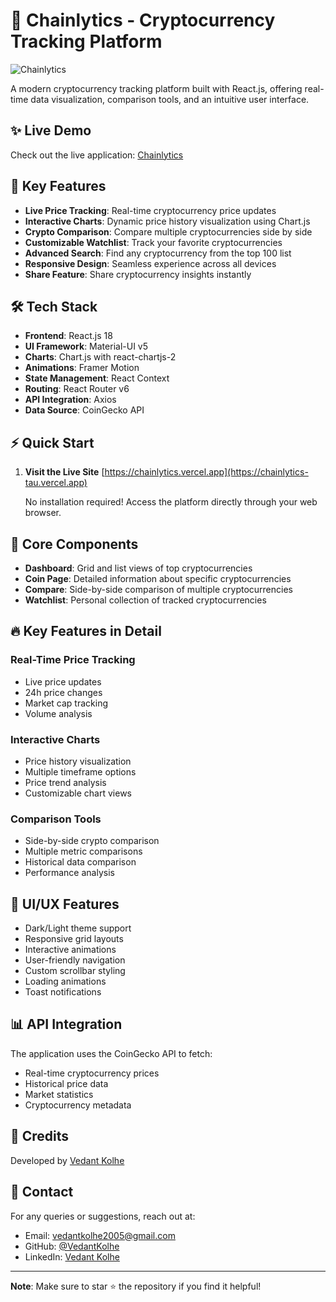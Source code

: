 # 🚀 Chainlytics - Cryptocurrency Tracking Platform

![Chainlytics](./src/assets/chainlytics-logo.png)

A modern cryptocurrency tracking platform built with React.js, offering real-time data visualization, comparison tools, and an intuitive user interface.

## ✨ Live Demo

Check out the live application: [Chainlytics](https://chainlytics-tau.vercel.app)

## 🎯 Key Features

- **Live Price Tracking**: Real-time cryptocurrency price updates
- **Interactive Charts**: Dynamic price history visualization using Chart.js
- **Crypto Comparison**: Compare multiple cryptocurrencies side by side
- **Customizable Watchlist**: Track your favorite cryptocurrencies
- **Advanced Search**: Find any cryptocurrency from the top 100 list
- **Responsive Design**: Seamless experience across all devices
- **Share Feature**: Share cryptocurrency insights instantly

## 🛠️ Tech Stack

- **Frontend**: React.js 18
- **UI Framework**: Material-UI v5
- **Charts**: Chart.js with react-chartjs-2
- **Animations**: Framer Motion
- **State Management**: React Context
- **Routing**: React Router v6
- **API Integration**: Axios
- **Data Source**: CoinGecko API

## ⚡ Quick Start

1. **Visit the Live Site**
   [https://chainlytics.vercel.app](https://chainlytics-tau.vercel.app)

   No installation required! Access the platform directly through your web browser.


## 📱 Core Components

- **Dashboard**: Grid and list views of top cryptocurrencies
- **Coin Page**: Detailed information about specific cryptocurrencies
- **Compare**: Side-by-side comparison of multiple cryptocurrencies
- **Watchlist**: Personal collection of tracked cryptocurrencies

## 🔥 Key Features in Detail

### Real-Time Price Tracking
- Live price updates
- 24h price changes
- Market cap tracking
- Volume analysis

### Interactive Charts
- Price history visualization
- Multiple timeframe options
- Price trend analysis
- Customizable chart views

### Comparison Tools
- Side-by-side crypto comparison
- Multiple metric comparisons
- Historical data comparison
- Performance analysis

## 🎨 UI/UX Features

- Dark/Light theme support
- Responsive grid layouts
- Interactive animations
- User-friendly navigation
- Custom scrollbar styling
- Loading animations
- Toast notifications

## 📊 API Integration

The application uses the CoinGecko API to fetch:
- Real-time cryptocurrency prices
- Historical price data
- Market statistics
- Cryptocurrency metadata

## 🙏 Credits

Developed by [Vedant Kolhe](https://github.com/VedantKolhe)

## 📧 Contact

For any queries or suggestions, reach out at:
- Email: vedantkolhe2005@gmail.com
- GitHub: [@VedantKolhe](https://github.com/VedantKolhe)
- LinkedIn: [Vedant Kolhe](https://linkedin.com/in/vedantkolhe)

---

**Note**: Make sure to star ⭐ the repository if you find it helpful!
